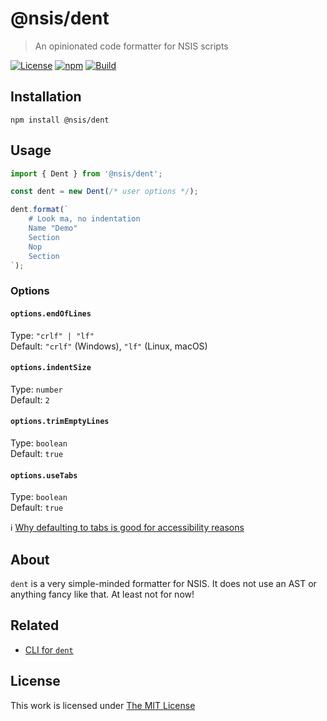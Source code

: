 # @nsis/dent

> An opinionated code formatter for NSIS scripts

[![License](https://img.shields.io/github/license/idleberg/node-dent?color=blue&style=for-the-badge)](https://github.com/idleberg/node-dent/blob/main/LICENSE)
[![npm](https://img.shields.io/npm/v/@nsis/dent?style=for-the-badge)](https://www.npmjs.org/package/@nsis/dent)
[![Build](https://img.shields.io/github/actions/workflow/status/idleberg/node-dent/default.yml?style=for-the-badge)](https://github.com/idleberg/node-dent/actions)

## Installation

`npm install @nsis/dent`

## Usage

```ts
import { Dent } from '@nsis/dent';

const dent = new Dent(/* user options */);

dent.format(`
	# Look ma, no indentation
	Name "Demo"
	Section
	Nop
	Section
`);
```

### Options

#### `options.endOfLines`

Type: `"crlf" | "lf"`  
Default: `"crlf"` (Windows), `"lf"` (Linux, macOS)

#### `options.indentSize`

Type: `number`  
Default: `2`  

#### `options.trimEmptyLines`

Type: `boolean`  
Default: `true`  

#### `options.useTabs`

Type: `boolean`  
Default: `true`  

:information_source: [Why defaulting to tabs is good for accessibility reasons](https://github.com/prettier/prettier/issues/7475#issuecomment-668544890)

## About

`dent` is a very simple-minded formatter for NSIS. It does not use an AST or anything fancy like that. At least not for now!

## Related

- [CLI for `dent`](https://github.com/idleberg/node-dent-cli)

## License

This work is licensed under [The MIT License](LICENSE)
  
